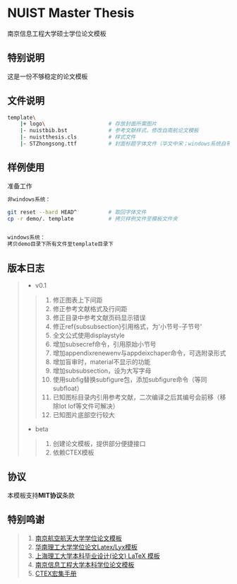 # NUIST Master Thesis

南京信息工程大学硕士学位论文模板

## 特别说明

这是一份不够稳定的论文模板

## 文件说明

```bash
template\
    |+ logo\                    # 存放封面所需图片
    |- nuistbib.bst             # 参考文献样式，修改自南航论文模板
    |- nuistthesis.cls          # 样式文件
    |- STZhongsong.ttf          # 封面标题字体文件（华文中宋；windows系统自带，无请下载）
```

## 样例使用

准备工作

```bash
非windows系统：

git reset --hard HEAD^          # 取回字体文件
cp -r demo/. template           # 拷贝样例文件至模板文件夹


windows系统：
拷贝demo目录下所有文件至template目录下
```

## 版本日志

> * v0.1
> > 1. 修正图表上下间距
> > 2. 修正参考文献格式及行间距
> > 3. 修正目录中参考文献页码显示错误
> > 4. 修正ref{subsubsection}引用格式，为'小节号-子节号'
> > 5. 全文公式使用displaystyle
> > 6. 增加subsecref命令，引用原始小节号
> > 7. 增加appendixrenewenv与appdeixchaper命令，可选附录形式
> > 8. 增加盲审时，material不显示的功能
> > 9. 增加subsubsection，设为大写字母
> > 10. 使用subfig替换subfigure包，添加subfigure命令（等同subfloat）
> > 11. 已知图标目录内引用参考文献，二次编译之后其编号会前移（移除lot lof等文件可解决）
> > 12. 已知图片底部空行较大
> * beta
> > 1. 创建论文模板，提供部分便捷接口
> > 2. 依赖CTEX模板

## 协议

本模板支持**MIT协议**条款

## 特别鸣谢

> 1. [南京航空航天大学学位论文模板](!https://github.com/nuaatug/nuaathesis)
> 2. [华南理工大学学位论文Latex/Lyx模板](!https://github.com/alwintsui/scutthesis)
> 3. [上海理工大学本科毕业设计(论文) LaTeX 模板](!https://gitee.com/MkSwQi/usstthesis)
> 4. [南京信息工程大学本科学位论文模板](!https://github.com/LirenW/NUIST_thesis_template_V2.0)
> 5. [CTEX宏集手册](!http://mirrors.ibiblio.org/CTAN/language/chinese/ctex/ctex.pdf)